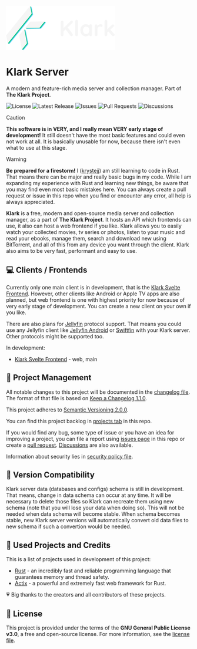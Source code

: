 <img src="./.github/assets/klark-banner-295x120.png" alt="Klark banner" />

# Klark Server
A modern and feature-rich media server and collection manager. Part of **The Klark Project**.

![License](https://img.shields.io/github/license/krystejj/klark-server?label=License)
![Latest Release](https://img.shields.io/github/v/release/krystejj/klark-server?label=Latest%20Release)
![Issues](https://img.shields.io/github/issues/krystejj/klark-server?label=Issues)
![Pull Requests](https://img.shields.io/github/issues-pr/krystejj/klark-server?label=Pull%20Requests)
![Discussions](https://img.shields.io/github/discussions/krystejj/klark-server?label=Discussions)

> [!CAUTION]
> **This software is in VERY, and I really mean VERY early stage of development!** It still doesn't have the most basic features and could even not work at all. It is basically unusable for now, because there isn't even what to use at this stage.

> [!WARNING]
> **Be prepared for a firestorm!** I ([krystejj](https://github.com/krystejj)) am still learning to code in Rust. That means there can be major and really basic bugs in my code. While I am expanding my experience with Rust and learning new things, be aware that you may find even most basic mistakes here. You can always create a pull request or issue in this repo when you find or encounter any error, all help is always appreciated.

**Klark** is a free, modern and open-source media server and collection manager, as a part of **The Klark Project**. It hosts an API which frontends can use, it also can host a web frontend if you like. Klark allows you to easily watch your collected movies, tv series or photos, listen to your music and read your ebooks, manage them, search and download new using BitTorrent, and all of this from any device you want through the client. Klark also aims to be very fast, performant and easy to use.

## 💻 Clients / Frontends
Currently only one main client is in development, that is the [Klark Svelte Frontend](https://github.com/krystejj/klark-svelte-frontend). However, other clients like Android or Apple TV apps are also planned, but web frontend is one with highest priority for now because of very early stage of development. You can create a new client on your own if you like.

There are also plans for [Jellyfin](https://jellyfin.org/) protocol support. That means you could use any Jellyfin client like [Jellyfin Android](https://github.com/jellyfin/jellyfin-android) or [Swiftfin](https://github.com/jellyfin/swiftfin) with your Klark server. Other protocols might be supported too.

In development:
- [Klark Svelte Frontend](https://github.com/krystejj/klark-svelte-frontend) - web, main

## 📖 Project Management
All notable changes to this project will be documented in the [changelog file](CHANGELOG.md). The format of that file is based on [Keep a Changelog 1.1.0](https://keepachangelog.com/en/1.1.0/).

This project adheres to [Semantic Versioning 2.0.0](https://semver.org/spec/v2.0.0.html).

You can find this project backlog in [projects tab](https://github.com/users/krystejj/projects/4/views/1) in this repo.

If you would find any bug, some type of issue or you have an idea for improving a project, you can file a report using [issues page](https://github.com/krystejj/klark-server/issues) in this repo or create a [pull request](https://github.com/krystejj/klark-server/pulls). [Discussions](https://github.com/krystejj/klark-server/discussions) are also available.

Information about security lies in [security policy file](SECURITY.md).

## 🔗 Version Compatibility
Klark server data (databases and configs) schema is still in development. That means, change in data schema can occur at any time. It will be necessary to delete those files so Klark can recreate them using new schema (note that you will lose your data when doing so). This will not be needed when data schema will become stable. When schema becomes stable, new Klark server versions will automatically convert old data files to new schema if such a convertion would be needed.

## 🙏 Used Projects and Credits
This is a list of projects used in development of this project:
- [Rust](https://www.rust-lang.org/) - an incredibly fast and reliable programming language that guarantees memory and thread safety.
- [Actix](https://actix.rs/) - a powerful and extremely fast web framework for Rust.

💗 Big thanks to the creators and all contributors of these projects.

## 📜 License
This project is provided under the terms of the **GNU General Public License v3.0**, a free and open-source license. For more information, see the [license file](LICENSE.md).

